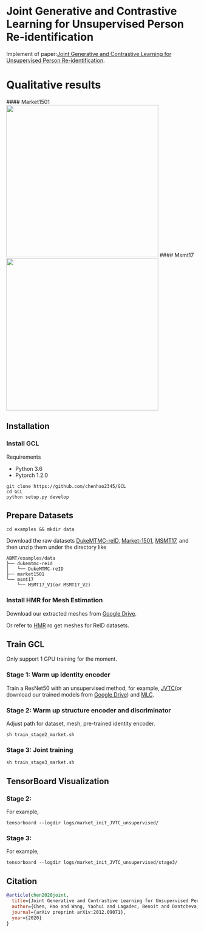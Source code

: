 # Joint Generative and Contrastive Learning for Unsupervised Person Re-identification

Implement of paper:[Joint Generative and Contrastive Learning for Unsupervised Person Re-identification](https://arxiv.org/pdf/2012.09071.pdf).

# Qualitative results
<p float="left">
#### Market1501
<img src="figs/supp1.png" width="400">
#### Msmt17
<img src="figs/supp3.png" width="400">
</p>

## Installation

### Install GCL
Requirements
* Python 3.6
* Pytorch 1.2.0
```shell
git clone https://github.com/chenhao2345/GCL
cd GCL
python setup.py develop
```

## Prepare Datasets

```shell
cd examples && mkdir data
```
Download the raw datasets [DukeMTMC-reID](https://arxiv.org/abs/1609.01775), [Market-1501](https://www.cv-foundation.org/openaccess/content_iccv_2015/papers/Zheng_Scalable_Person_Re-Identification_ICCV_2015_paper.pdf), [MSMT17](https://arxiv.org/abs/1711.08565),
and then unzip them under the directory like
```
ABMT/examples/data
├── dukemtmc-reid
│   └── DukeMTMC-reID
├── market1501
└── msmt17
    └── MSMT17_V1(or MSMT17_V2)
```

### Install HMR for Mesh Estimation
Download our extracted meshes from [Google Drive](https://drive.google.com/drive/folders/1N6c8G5m_RCY2TbwHd9C954qjW6wA8to2?usp=sharing).

Or refer to [HMR](https://github.com/akanazawa/hmr) ro get meshes for ReID datasets.

## Train GCL
Only support 1 GPU training for the moment.
### Stage 1: Warm up identity encoder
Train a ResNet50 with an unsupervised method, for example, [JVTC](https://github.com/ljn114514/JVTC)(or download our trained models from [Google Drive](https://drive.google.com/drive/folders/1aOSPhVc0MlwSTBVMbY9V46dBS84WpXGq?usp=sharing)) and [MLC](https://github.com/kennethwdk/MLCReID).
### Stage 2: Warm up structure encoder and discriminator
Adjust path for dataset, mesh, pre-trained identity encoder. 
```shell
sh train_stage2_market.sh
```

### Stage 3: Joint training
```shell
sh train_stage3_market.sh
```
## TensorBoard Visualization
### Stage 2: 
For example,
```shell
tensorboard --logdir logs/market_init_JVTC_unsupervised/
```
### Stage 3: 
For example,
```shell
tensorboard --logdir logs/market_init_JVTC_unsupervised/stage3/
```

## Citation
```bibtex
@article{chen2020joint,
  title={Joint Generative and Contrastive Learning for Unsupervised Person Re-identification},
  author={Chen, Hao and Wang, Yaohui and Lagadec, Benoit and Dantcheva, Antitza and Bremond, Francois},
  journal={arXiv preprint arXiv:2012.09071},
  year={2020}
}
```
